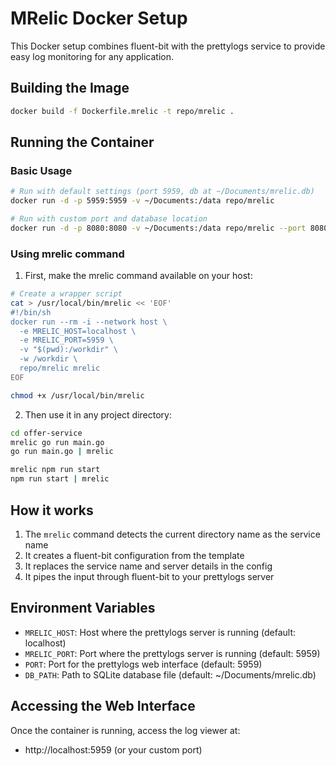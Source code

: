 # MRelic Docker Setup

This Docker setup combines fluent-bit with the prettylogs service to provide easy log monitoring for any application.

## Building the Image

```bash
docker build -f Dockerfile.mrelic -t repo/mrelic .
```

## Running the Container

### Basic Usage
```bash
# Run with default settings (port 5959, db at ~/Documents/mrelic.db)
docker run -d -p 5959:5959 -v ~/Documents:/data repo/mrelic

# Run with custom port and database location
docker run -d -p 8080:8080 -v ~/Documents:/data repo/mrelic --port 8080 --db /data/custom.db
```

### Using mrelic command

1. First, make the mrelic command available on your host:
```bash
# Create a wrapper script
cat > /usr/local/bin/mrelic << 'EOF'
#!/bin/sh
docker run --rm -i --network host \
  -e MRELIC_HOST=localhost \
  -e MRELIC_PORT=5959 \
  -v "$(pwd):/workdir" \
  -w /workdir \
  repo/mrelic mrelic
EOF

chmod +x /usr/local/bin/mrelic
```

2. Then use it in any project directory:
```bash
cd offer-service
mrelic go run main.go
go run main.go | mrelic

mrelic npm run start
npm run start | mrelic
```

## How it works

1. The `mrelic` command detects the current directory name as the service name
2. It creates a fluent-bit configuration from the template
3. It replaces the service name and server details in the config
4. It pipes the input through fluent-bit to your prettylogs server

## Environment Variables

- `MRELIC_HOST`: Host where the prettylogs server is running (default: localhost)
- `MRELIC_PORT`: Port where the prettylogs server is running (default: 5959)
- `PORT`: Port for the prettylogs web interface (default: 5959)
- `DB_PATH`: Path to SQLite database file (default: ~/Documents/mrelic.db)

## Accessing the Web Interface

Once the container is running, access the log viewer at:
- http://localhost:5959 (or your custom port) 